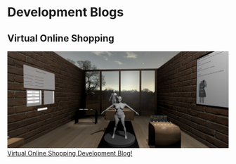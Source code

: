 # Development Blogs

## Virtual Online Shopping
![Virtual Online Shopping](vosBanner.PNG)
[Virtual Online Shopping Development Blog!](vosBlog.md)
